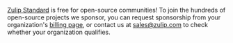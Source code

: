 [Zulip Standard](/plans) is free for open-source communities! To join the
hundreds of open-source projects we sponsor, you can request sponsorship
from your organization's
[billing page](/accounts/go/?next=/upgrade%23sponsorship), or contact us at
[sales@zulip.com](mailto:sales@zulip.com) to check whether your organization
qualifies.


